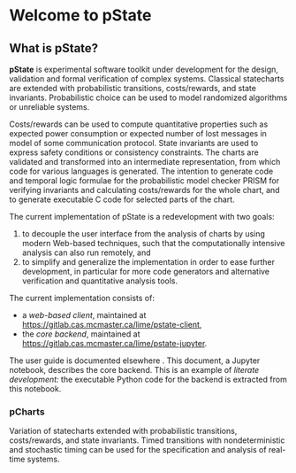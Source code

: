 # Welcome to pState

## What is pState?

**pState** is experimental software toolkit under development for the design, validation and formal verification of complex systems. Classical statecharts are extended with probabilistic transitions, costs/rewards, and state invariants. Probabilistic choice can be used to model randomized algorithms or unreliable systems.

Costs/rewards can be used to compute quantitative properties such as expected power consumption or expected number of lost messages in model of some communication protocol. State invariants are used to express safety conditions or consistency constraints. The charts are validated and transformed into an intermediate representation, from which code for various languages is generated. The intention to generate code and temporal logic formulae for the probabilistic model checker PRISM for verifying invariants and calculating costs/rewards for the whole chart, and to generate executable C code for selected parts of the chart.

The current implementation of pState is a redevelopment with two goals:

1. to decouple the user interface from the analysis of charts by using modern Web-based techniques, such that the computationally intensive analysis can also run remotely, and
2. to simplify and generalize the implementation in order to ease further development, in particular for more code generators and alternative verification and quantitative analysis tools.

The current implementation consists of:

- a _web-based client_, maintained at https://gitlab.cas.mcmaster.ca/lime/pstate-client,
- the _core backend_, maintained at https://gitlab.cas.mcmaster.ca/lime/pstate-jupyter.

The user guide is documented elsewhere []('#'). This document, a Jupyter notebook, describes the core backend. This is an example of _literate development:_ the executable Python code for the backend is extracted from this notebook.

### pCharts

Variation of statecharts extended with probabilistic transitions, costs/rewards, and state invariants. Timed transitions with nondeterministic and stochastic timing can be used for the specification and analysis of real-time systems. 
